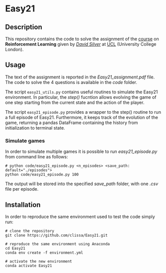 # Easy21

## Description 
This repository contains the code to solve the assignment of the [course](https://www.davidsilver.uk/teaching/) on **Reinforcement
Learning** given by [*David Silver*](https://www.davidsilver.uk/) at [UCL](https://www.ucl.ac.uk/) (University College London).

## Usage
The text of the assignment is reported in the *Easy21_assignment.pdf* file.
The code to solve the 4 questions is available in the *code* folder.

The script `easy21_utils.py` contains useful routines to simulate the Easy21 environment.
In particular, the *step()* fucntion allows evolving the game of one step 
starting from the current state and the action of the player.

The script `easy21_episode.py` provides a wrapper to the step() routine to run a full episode of Easy21.
Furthermore, it keeps track of the evolution of the game, returning a pandas DataFrame containing the history from initialization to terminal state.

### Simulate games
In order to simulate multiple games it is possible to run *easy21_episode.py* from command line as follows:

```commandline
# python code/easy21_episode.py <n_episodes> <save_path: default="./episodes">
python code/easy21_episode.py 100 
```

The output will be stored into the specified *save_path* folder, with one *.csv* file per episode.

## Installation

In order to reproduce the same environment used to test the code simply run:

```
# clone the repository
git clone https://github.com/clissa/Easy21.git

# reproduce the same environment using Anaconda
cd Easy21
conda env create -f environment.yml

# activate the new environment
conda activate Easy21
```